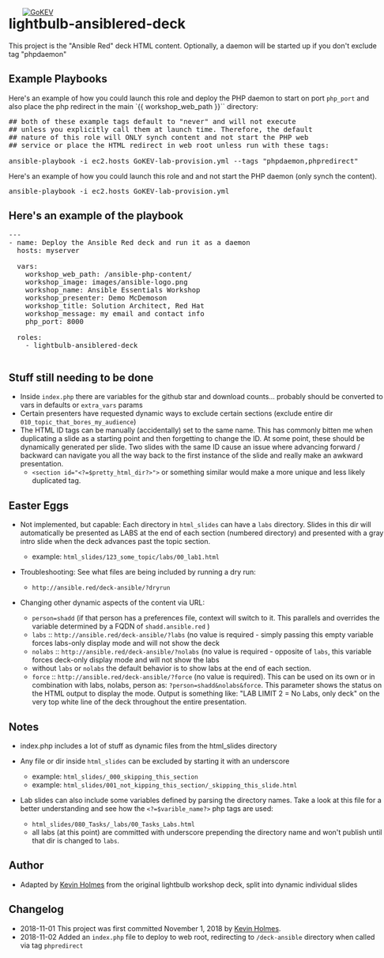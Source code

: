 [![GoKEV](http://GoKEV.com/GoKEV200.png)](http://GoKEV.com/)

<div style="position: absolute; top: 40px; left: 200px;">

# lightbulb-ansiblered-deck

This project is the "Ansible Red" deck HTML content.  Optionally, a daemon will be started up if you don't exclude tag "phpdaemon"


## Example Playbooks
Here's an example of how you could launch this role and deploy the PHP daemon to start on port `php_port` and also place the php redirect in the main `{{ workshop_web_path }}`` directory:
<pre>
## both of these example tags default to "never" and will not execute
## unless you explicitly call them at launch time. Therefore, the default
## nature of this role will ONLY synch content and not start the PHP web
## service or place the HTML redirect in web root unless run with these tags:

ansible-playbook -i ec2.hosts GoKEV-lab-provision.yml --tags "phpdaemon,phpredirect"
</pre>

Here's an example of how you could launch this role and and not start the PHP daemon (only synch the content).
<pre>
ansible-playbook -i ec2.hosts GoKEV-lab-provision.yml 
</pre>


## Here's an example of the playbook

<pre>
---
- name: Deploy the Ansible Red deck and run it as a daemon
  hosts: myserver

  vars:
    workshop_web_path: /ansible-php-content/
    workshop_image: images/ansible-logo.png
    workshop_name: Ansible Essentials Workshop
    workshop_presenter: Demo McDemoson
    workshop_title: Solution Architect, Red Hat
    workshop_message: my email and contact info
    php_port: 8000

  roles:
    - lightbulb-ansiblered-deck

</pre>


## Stuff still needing to be done
* Inside `index.php` there are variables for the github star and download counts... probably should be converted to vars in defaults or `extra_vars` params
* Certain presenters have requested dynamic ways to exclude certain sections (exclude entire dir `010_topic_that_bores_my_audience`)
* The HTML ID tags can be manually (accidentally) set to the same name.  This has commonly bitten me when duplicating a slide as a starting point and then forgetting to change the ID.  At some point, these should be dynamically generated per slide.  Two slides with the same ID cause an issue where advancing forward / backward can navigate you all the way back to the first instance of the slide and really make an awkward presentation.
    * `<section id="<?=$pretty_html_dir?>">` or something similar would make a more unique and less likely duplicated tag.


## Easter Eggs
* Not implemented, but capable:  Each directory in `html_slides` can have a `labs` directory.  Slides in this dir will automatically be presented as LABS at the end of each section (numbered directory) and presented with a gray intro slide when the deck advances past the topic section.
    * example:  `html_slides/123_some_topic/labs/00_lab1.html`

* Troubleshooting:  See what files are being included by running a dry run:
    * `http://ansible.red/deck-ansible/?dryrun`

* Changing other dynamic aspects of the content via URL:
    * `person=shadd` (if that person has a preferences file, context will switch to it.  This parallels and overrides the variable determined by a FQDN of `shadd.ansible.red` )
    * `labs` :: `http://ansible.red/deck-ansible/?labs` (no value is required - simply passing this empty variable forces labs-only display mode and will not show the deck
    * `nolabs` :: `http://ansible.red/deck-ansible/?nolabs` (no value is required - opposite of `labs`, this variable forces deck-only display mode and will not show the labs
    * without `labs` or `nolabs` the default behavior is to show labs at the end of each section.
    * `force` :: `http://ansible.red/deck-ansible/?force` (no value is required).  This can be used on its own or in combination with labs, nolabs, person as: `?person=shadd&nolabs&force`.  This parameter shows the status on the HTML output to display the mode. Output is something like:  "LAB LIMIT 2 = No Labs, only deck" on the very top white line of the deck throughout the entire presentation.


## Notes
* index.php includes a lot of stuff as dynamic files from the html_slides directory
* Any file or dir inside `html_slides` can be excluded by starting it with an underscore
    * example:  `html_slides/_000_skipping_this_section`
    * example:  `html_slides/001_not_kipping_this_section/_skipping_this_slide.html`

* Lab slides can also include some variables defined by parsing the directory names.  Take a look at this file for a better understanding and see how the `<?=$varible_name?>` php tags are used:
    * `html_slides/080_Tasks/_labs/00_Tasks_Labs.html`
    * all labs (at this point) are committed with underscore prepending the directory name and won't publish until that dir is changed to `labs`.


## Author
  - Adapted by [Kevin Holmes](http://GoKEV.com/) from the original lightbulb workshop deck, split into dynamic individual slides

## Changelog
  - 2018-11-01 This project was first committed November 1, 2018 by [Kevin Holmes](http://GoKEV.com/).
  - 2018-11-02 Added an `index.php` file to deploy to web root, redirecting to `/deck-ansible` directory when called via tag `phpredirect`

